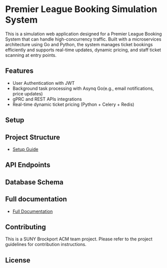 # Premier League Booking Simulation System

This is a simulation web application designed for a Premier League Booking System that can handle high-concurrency traffic. Built with a microservices architecture using Go and Python, the system manages ticket bookings efficiently and supports real-time updates, dynamic pricing, and staff ticket scanning at entry points.

## Features

- User Authentication with JWT
- Background task processing with Asynq Go(e.g., email notifications, price updates)
- gPRC and REST APIs integrations
- Real-time dynamic ticket pricing (Python + Celery + Redis)


## Setup





## Project Structure

- [Setup Guide](docs/STRUCTURE.md)
  

## API Endpoints




## Database Schema




## Full documentation

- [Full Documentation](app/doc/BACKEND_DOCUMENTATION.md)

## Contributing

This is a SUNY Brockport ACM team project. Please refer to the project guidelines for contribution instructions.

## License

